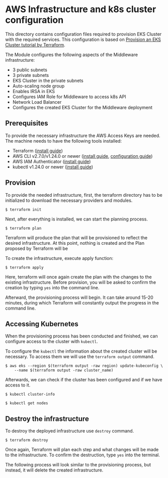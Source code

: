 # AWS Infrastructure and k8s cluster configuration



This directory contains configuration files required to provision EKS Cluster with the required services.
This configuration is based on [Provision an EKS Cluster tutorial by Terraform](https://developer.hashicorp.com/terraform/tutorials/kubernetes/eks).


The Module configures the following aspects of the Middleware infrastructure:
* 3 public subnets
* 3 private subnets
* EKS Cluster in the private subnets
* Auto-scaling node group
* Enables IRSA in EKS
* Configures IAM Role for Middleware to access k8s API
* Network Load Balancer
* Configures the created EKS Cluster for the Middleware deployment

## Prerequisites

To provide the necessary infrastructure the AWS Access Keys are needed. The machine needs to have the following tools installed:

* Terraform ([install guide](https://developer.hashicorp.com/terraform/tutorials/aws-get-started/install-cli))
* AWS CLI v2.7.0/v1.24.0 or newer ([install guide](https://docs.aws.amazon.com/cli/latest/userguide/getting-started-install.html), [configuration guide](https://docs.aws.amazon.com/cli/latest/userguide/getting-started-quickstart.html))
* AWS IAM Authenticator ([install guide](https://docs.aws.amazon.com/eks/latest/userguide/install-aws-iam-authenticator.html))
* kubectl  v1.24.0 or newer ([install guide](https://kubernetes.io/docs/tasks/tools/))

## Provision

To provide the needed infrastructure, first, the terraform directory has to be initialized to download the necessary providers and modules. 

```shell
$ terraform init
```

Next, after everything is installed, we can start the planning process. 

```shell
$ terraform plan
```

Terraform will produce the plan that will be provisioned to reflect the desired infrastructure. At this point, nothing is created and the Plan proposed by Terraform will be 

To create the infrastructure, execute apply function:

```shell
$ terraform apply
```

Here, terraform will once again create the plan with the changes to the existing infrastructure. Before provision, you will be asked to confirm the creation by typing `yes` into the command line.

Afterward, the provisioning process will begin. It can take around 15-20 minutes, during which Terraform will constantly output the progress in the command line. 

## Accessing Kubernetes

When the provisioning process has been conducted and finished, we can configure access to the cluster with `kubectl`.

To configure the `kubectl` the information about the created cluster will be necessary. To access them we will use the `terraform output` command.

```shell
$ aws eks --region $(terraform output -raw region) update-kubeconfig \
    --name $(terraform output -raw cluster_name)
```

Afterwards, we can check if the cluster has been configured and if we have access to it.

```shell
$ kubectl cluster-info
```

```shell
$ kubectl get nodes
```
## Destroy the infrastructure

To destroy the deployed infrastructure use `destroy` command.

```shell
$ terraform destroy
```

Once again, Terraform will plan each step and what changes will be made to the infrastructure. To confirm the destruction, type `yes` into the terminal.

The following process will look similar to the provisioning process, but instead, it will delete the created infrastructure. 
